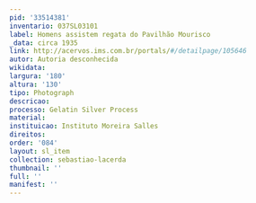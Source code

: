```yaml
---
pid: '33514381'
inventario: 037SL03101
label: Homens assistem regata do Pavilhão Mourisco
_data: circa 1935
link: http://acervos.ims.com.br/portals/#/detailpage/105646
autor: Autoria desconhecida
wikidata: 
largura: '180'
altura: '130'
tipo: Photograph
descricao: 
processo: Gelatin Silver Process
material: 
instituicao: Instituto Moreira Salles
direitos: 
order: '084'
layout: sl_item
collection: sebastiao-lacerda
thumbnail: ''
full: ''
manifest: ''
---
```

